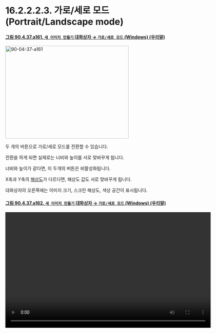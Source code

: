 # 16.2.2.2.3. 가로/세로 모드(Portrait/Landscape mode)

<a id="90-04-37-a161"></a>

#### [그림 90.4.37.a161. `새 이미지 만들기` 대화상자 → `가로/세로 모드` (Windows) (우리말)](./90-04-0037-create_a_new_image.md#90-04-37-a161)
<img width="384" height="289" alt="90-04-37-a161" src="https://github.com/user-attachments/assets/76e8109a-3f31-40cc-b624-396f5f21d6d2" />

두 개의 버튼으로 가로/세로 모드를 전환할 수 있습니다.

전환을 하게 되면 실제로는 너비와 높이를 서로 맞바꾸게 됩니다.

너비와 높이가 같다면, 이 두개의 버튼은 비활성화됩니다.

X축과 Y축의 [해상도](./16-02-02-03-01-x_y_resolution.md)가 다르다면, 해상도 값도 서로 맞바꾸게 됩니다.

대화상자의 오른쪽에는 이미지 크기, 스크린 해상도, 색상 공간이 표시됩니다.

<a id="90-04-37-a162"></a>

#### [그림 90.4.37.a162. `새 이미지 만들기` 대화상자 → `가로/세로 모드` (Windows) (우리말)](./90-04-0037-create_a_new_image.md#90-04-37-a162)
<video controls="controls" width="640" height="360" src="https://github.com/user-attachments/assets/1a4d880f-958d-4ecf-8478-904c58d49a2d"></video>